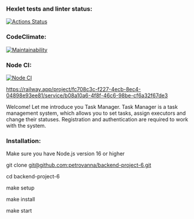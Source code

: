 ### Hexlet tests and linter status:
[![Actions Status](https://github.com/petrovanna/backend-project-6/workflows/hexlet-check/badge.svg)](https://github.com/petrovanna/backend-project-6/actions)

### CodeClimate:
[![Maintainability](https://api.codeclimate.com/v1/badges/f520f12a270235b73fef/maintainability)](https://codeclimate.com/github/petrovanna/backend-project-6/maintainability)

### Node CI:
[![Node CI](https://github.com/petrovanna/backend-project-6/workflows/Node%20CI/badge.svg)](https://github.com/petrovanna/backend-project-6/actions/workflows/nodejs.yml)

https://railway.app/project/fc708c3c-f227-4ecb-8ec4-04898e93ee81/service/b08a10a6-4f8f-46c6-98be-cf6a32f67de3

Welcome! Let me introduce you Task Manager. Task Manager is a task management system, which allows you to set tasks, assign executors and change their statuses. Registration and authentication are required to work with the system. 

### Installation:
Make sure you have Node.js version 16 or higher

git clone [git@github.com:petrovanna/backend-project-6.git](https://github.com/petrovanna/backend-project-6)

cd backend-project-6

make setup

make install

make start
